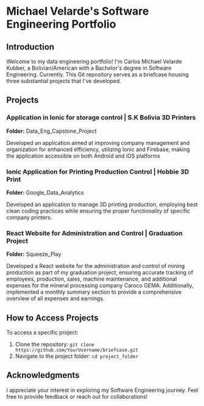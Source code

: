 # Michael Velarde's Software Engineering Portfolio

## Introduction
Welcome to my data engineering portfolio! I'm Carlos Michael Velarde Kubber, a Bolivian/American with a Bachelor's degree in Software Engineering. Currently. This Git repository serves as a briefcase housing three substantial projects that I've developed.

## Projects

### Application in Ionic for storage control | S.K Bolivia 3D Printers
**Folder:** Data_Eng_Capstone_Project

Developed an application aimed at improving company management and organization for enhanced efficiency, utilizing Ionic
and Firebase, making the application accessible on both Android and iOS platforms

### Ionic Application for Printing Production Control | Hobbie 3D Print 
**Folder:** Google_Data_Analytics

Developed an application to manage 3D printing production, employing best clean coding practices while ensuring the proper
functionality of specific company printers.

### React Website for Administration and Control | Graduation Project 
**Folder:** Squeeze_Play

Developed a React website for the administration and control of mining production as part of my graduation project, ensuring
accurate tracking of employees, production, sales, machine maintenance, and additional expenses for the mineral processing
company Caroco GEMA. Additionally, implemented a monthly summary section to provide a comprehensive overview of all
expenses and earnings.

## How to Access Projects
To access a specific project:

1. Clone the repository: `git clone https://github.com/YourUsername/briefcase.git`
2. Navigate to the project folder: `cd project_folder`

## Acknowledgments
I appreciate your interest in exploring my Software Engineering journey. Feel free to provide feedback or reach out for collaborations!
